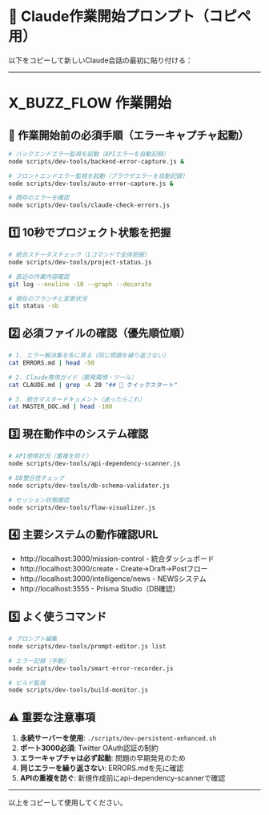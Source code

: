 # 🤖 Claude作業開始プロンプト（コピペ用）

以下をコピーして新しいClaude会話の最初に貼り付ける：

---

# X_BUZZ_FLOW 作業開始

## 🚨 作業開始前の必須手順（エラーキャプチャ起動）
```bash
# バックエンドエラー監視を起動（APIエラーを自動記録）
node scripts/dev-tools/backend-error-capture.js &

# フロントエンドエラー監視を起動（ブラウザエラーを自動記録）
node scripts/dev-tools/auto-error-capture.js &

# 既存のエラーを確認
node scripts/dev-tools/claude-check-errors.js
```

## 1️⃣ 10秒でプロジェクト状態を把握
```bash
# 統合ステータスチェック（1コマンドで全体把握）
node scripts/dev-tools/project-status.js

# 直近の作業内容確認
git log --oneline -10 --graph --decorate

# 現在のブランチと変更状況
git status -sb
```

## 2️⃣ 必須ファイルの確認（優先順位順）
```bash
# 1. エラー解決集を先に見る（同じ問題を繰り返さない）
cat ERRORS.md | head -50

# 2. Claude専用ガイド（開発環境・ツール）
cat CLAUDE.md | grep -A 20 "## 🚀 クイックスタート"

# 3. 統合マスタードキュメント（迷ったらこれ）
cat MASTER_DOC.md | head -100
```

## 3️⃣ 現在動作中のシステム確認
```bash
# API使用状況（重複を防ぐ）
node scripts/dev-tools/api-dependency-scanner.js

# DB整合性チェック
node scripts/dev-tools/db-schema-validator.js

# セッション状態確認
node scripts/dev-tools/flow-visualizer.js
```

## 4️⃣ 主要システムの動作確認URL
- http://localhost:3000/mission-control - 統合ダッシュボード
- http://localhost:3000/create - Create→Draft→Postフロー
- http://localhost:3000/intelligence/news - NEWSシステム
- http://localhost:3555 - Prisma Studio（DB確認）

## 5️⃣ よく使うコマンド
```bash
# プロンプト編集
node scripts/dev-tools/prompt-editor.js list

# エラー記録（手動）
node scripts/dev-tools/smart-error-recorder.js

# ビルド監視
node scripts/dev-tools/build-monitor.js
```

## ⚠️ 重要な注意事項
1. **永続サーバーを使用**: `./scripts/dev-persistent-enhanced.sh`
2. **ポート3000必須**: Twitter OAuth認証の制約
3. **エラーキャプチャは必ず起動**: 問題の早期発見のため
4. **同じエラーを繰り返さない**: ERRORS.mdを先に確認
5. **APIの重複を防ぐ**: 新規作成前にapi-dependency-scannerで確認

---

以上をコピーして使用してください。